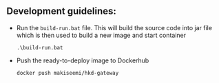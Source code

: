## Development guidelines:
* Run the `build-run.bat` file. This will build the source code into jar file which is then used to build a new image and start container   
    ```
    .\build-run.bat
    ```
* Push the ready-to-deploy image to Dockerhub  
    ```
    docker push makiseemi/hkd-gateway 
    ```